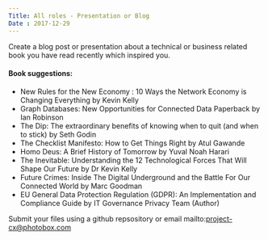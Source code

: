 ```yaml
---
Title: All roles - Presentation or Blog
Date : 2017-12-29
---
```

Create a blog post or presentation about a technical or business related book you have read recently which inspired you.

#### Book suggestions:
- New Rules for the New Economy : 10 Ways the Network Economy is Changing Everything by Kevin Kelly
- Graph Databases: New Opportunities for Connected Data Paperback by Ian Robinson
- The Dip: The extraordinary benefits of knowing when to quit (and when to stick) by Seth Godin
- The Checklist Manifesto: How to Get Things Right by Atul Gawande
- Homo Deus: A Brief History of Tomorrow by Yuval Noah Harari 
- The Inevitable: Understanding the 12 Technological Forces That Will Shape Our Future by Dr Kevin Kelly
- Future Crimes: Inside The Digital Underground and the Battle For Our Connected World by Marc Goodman
- EU General Data Protection Regulation (GDPR): An Implementation and Compliance Guide by IT Governance Privacy Team (Author)
 
Submit your files using a github repsository or email mailto:project-cx@photobox.com

